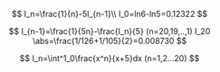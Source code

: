 $$
I_n=\frac{1}{n}-5I_{n-1}\\
I_0=ln6-ln5=0.12322
$$




$$
I_{n-1}=\frac{1}{5n}-\frac{I_n}{5} (n=20,19,..,1)
I_20 \abs=\frac{1/126+1/105}{2}=0.008730
$$

$$
I_n=\int^1_0\frac{x^n}{x+5}dx (n=1,2...20)
$$






